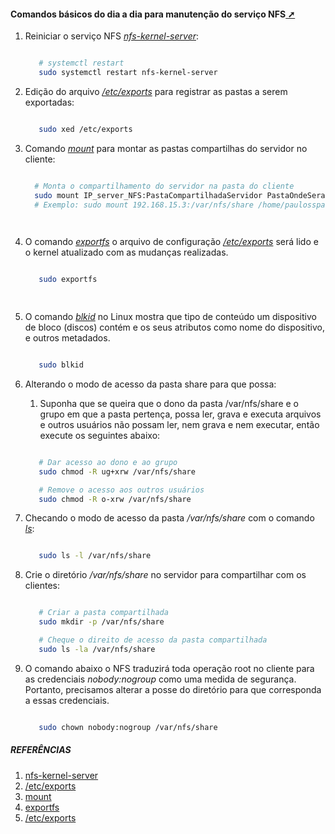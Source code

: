<!-- markdownlint-disable-next-line -->
#### <span id="topo"><span>Comandos básicos do dia a dia para manutenção do serviço NFS<a href="comandos_basicos.html" target="_blank" title="Pressione aqui para expandir este documento em nova aba." >  ➚ </a>


1. Reiniciar o serviço NFS _[nfs-kernel-server](https://manpages.debian.org/testing/nfs-kernel-server/mountd.8.en.html)_:

   ```sh

      # systemctl restart
      sudo systemctl restart nfs-kernel-server


   ```

2. Edição do arquivo  _[/etc/exports](https://linux.die.net/man/5/exports)_ para registrar as pastas a serem exportadas:

   ```sh

      sudo xed /etc/exports

   ```

3. Comando _[mount](https://linux.die.net/man/8/mount/)_ para montar as pastas compartilhas do servidor no cliente:

   ```sh

     # Monta o compartilhamento do servidor na pasta do cliente
     sudo mount IP_server_NFS:PastaCompartilhadaServidor PastaOndeSeraMontadaCliente
     # Exemplo: sudo mount 192.168.15.3:/var/nfs/share /home/paulosspacheco/v/share

 

   ```

4. O comando _[exportfs](https://linux.die.net/man/8/exportfs)_ o arquivo de configuração _[/etc/exports](https://linux.die.net/man/5/exports)_ será lido e o kernel atualizado com as mudanças realizadas.

   ```sh

      sudo exportfs

      
   ```

5. O comando _[blkid](https://linux.die.net/man/8/blkid)_ no Linux mostra que tipo de conteúdo um dispositivo de bloco (discos) contém e os seus atributos como nome do dispositivo, e outros metadados.

   ```sh

      sudo blkid


   ```

6. Alterando o modo de acesso da pasta share para que possa:
   1. Suponha que se queira que o dono da pasta /var/nfs/share e o grupo em que a pasta pertença, possa ler, grava e executa arquivos e outros usuários não possam ler, nem grava e nem executar, então execute os seguintes abaixo:

   ```sh

      # Dar acesso ao dono e ao grupo 
      sudo chmod -R ug+xrw /var/nfs/share  

      # Remove o acesso aos outros usuários
      sudo chmod -R o-xrw /var/nfs/share       

   ```

7. Checando o modo de acesso da pasta _/var/nfs/share_ com o comando _[ls](https://man7.org/linux/man-pages/man1/ls.1.html)_:

   ```sh

      sudo ls -l /var/nfs/share 

   ```

8. Crie o diretório _/var/nfs/share_ no servidor para compartilhar com os clientes:
  
   ```sh

      # Criar a pasta compartilhada
      sudo mkdir -p /var/nfs/share

      # Cheque o direito de acesso da pasta compartilhada
      sudo ls -la /var/nfs/share

   ```

9. O comando abaixo o NFS traduzirá toda operação root no cliente para as credenciais _nobody:nogroup_ como uma medida de segurança. Portanto, precisamos alterar a posse do diretório para que corresponda a essas credenciais.

   ```sh

      sudo chown nobody:nogroup /var/nfs/share       

   ```

##### REFERÊNCIAS

1. [nfs-kernel-server](https://manpages.debian.org/testing/nfs-kernel-server/mountd.8.en.html)
2. [/etc/exports](https://linux.die.net/man/5/exports)
3. [mount](https://linux.die.net/man/8/mount/)
4. [exportfs](https://linux.die.net/man/8/exportfs)
5. [/etc/exports](https://linux.die.net/man/5/exports)